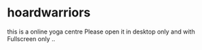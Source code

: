 # hoardwarriors
this is a online yoga centre
Please open it in desktop only and with 
Fullscreen only ..
